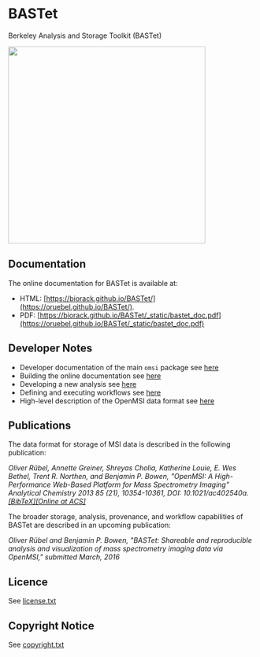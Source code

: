 # BASTet
Berkeley Analysis and Storage Toolkit (BASTet)

<img src="https://raw.githubusercontent.com/biorack/BASTet/master/doc/_static/bastet_logo_full.png" width="400" />

## Documentation

The online documentation for BASTet is available at:

* HTML: [https://biorack.github.io/BASTet/](https://oruebel.github.io/BASTet/).
* PDF: [https://biorack.github.io/BASTet/_static/bastet_doc.pdf](https://oruebel.github.io/BASTet/_static/bastet_doc.pdf)

## Developer Notes

 * Developer documentation of the main `omsi` package see [here](https://biorack.github.io/BASTet/omsi.html)
 * Building the online documentation see [here](https://biorack.github.io/BASTet/developer_notes.html#building-the-online-documentation)
 * Developing a new analysis see [here](https://biorack.github.io/BASTet/custom_analysis.html)
 * Defining and executing workflows see [here](https://biorack.github.io/BASTet/basic_workflows.html)
 * High-level description of the OpenMSI data format see [here](https://biorack.github.io/BASTet/HDF5_format.html)

## Publications

The data format for storage of MSI data is described in the following publication:

*Oliver Rübel, Annette Greiner, Shreyas Cholia, Katherine Louie, E. Wes Bethel, Trent R. Northen, and Benjamin P. Bowen, "OpenMSI: A High-Performance Web-Based Platform for Mass Spectrometry Imaging" Analytical Chemistry 2013 85 (21), 10354-10361, DOI: 10.1021/ac402540a. [[BibTeX]](https://openmsi.nersc.gov/site_media/openmsi/images/publications/openmsi_acs_2013.bib)[[Online at ACS]](http://pubs.acs.org/doi/abs/10.1021/ac402540a)*

The broader storage, analysis, provenance, and workflow capabilities of BASTet are described in an upcoming publication:

*Oliver Rübel and Benjamin P. Bowen, "BASTet: Shareable and reproducible analysis and visualization of mass spectrometry imaging data via OpenMSI," submitted March, 2016*

## Licence

See [license.txt](license.txt)

## Copyright Notice

See [copyright.txt](copyright.txt)
